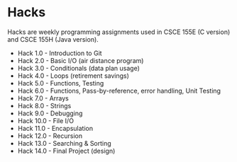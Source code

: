 
# Hacks

Hacks are weekly programming assignments used in CSCE 155E 
(C version) and CSCE 155H (Java version).

* Hack 1.0 - Introduction to Git
* Hack 2.0 - Basic I/O (air distance program)
* Hack 3.0 - Conditionals (data plan usage)
* Hack 4.0 - Loops (retirement savings)
* Hack 5.0 - Functions, Testing
* Hack 6.0 - Functions, Pass-by-reference, error handling, Unit Testing
* Hack 7.0 - Arrays
* Hack 8.0 - Strings
* Hack 9.0 - Debugging
* Hack 10.0 - File I/O
* Hack 11.0 - Encapsulation
* Hack 12.0 - Recursion
* Hack 13.0 - Searching & Sorting
* Hack 14.0 - Final Project (design)
